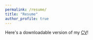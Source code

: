 ```yaml
---
permalink: /resume/
title: "Resume"
author_profile: true
---
```





<p>Here's a downloadable version of my <a href="Abhishek_Jana_resume.pdf">CV</a>!</p>



